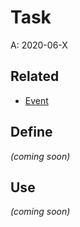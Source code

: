 # Task
A: 2020-06-X

## Related
- [Event](../Event/Index.md)

## Define
_(coming soon)_

## Use
_(coming soon)_
